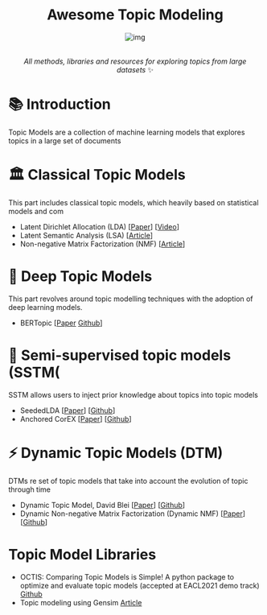 <div align="center">

# Awesome Topic Modeling
![img](https://user-images.githubusercontent.com/45748186/168281978-755d8647-db3e-4235-a6fd-25dd63faa271.png)

<br>*All methods, libraries and resources for exploring topics from large datasets* ✨

</div>

# 📚 Introduction
Topic Models are a collection of machine learning models that explores topics in a large set of documents 

# 🏛️ Classical Topic Models 
This part includes classical topic models, which heavily based on statistical models and com

- Latent Dirichlet Allocation (LDA) [[Paper](https://www.jmlr.org/papers/volume3/blei03a/blei03a.pdf)] [[Video](http://videolectures.net/mlss09uk_blei_tm/)]
- Latent Semantic Analysis (LSA) [[Article](http://lsa.colorado.edu/papers/dp1.LSAintro.pdf)]
- Non-negative Matrix Factorization (NMF) [[Article](https://methods.sagepub.com/base/download/DatasetStudentGuide/non-negative-matrix-factorization-in-news-201://methods.sagepub.com/base/download/DatasetStudentGuide/non-negative-matrix-factorization-in-news-2016)]

# 🤖 Deep Topic Models
This part revolves around topic modelling techniques with the adoption of deep learning models.
- BERTopic [[Paper](https://arxiv.org/abs/2203.05794) [Github](https://github.com/MaartenGr/BERTopic)]

# 🌱 Semi-supervised topic models (SSTM(
SSTM allows users to inject prior knowledge about topics into topic models
- SeededLDA [[Paper](https://www.aclweb.org/anthology/E12-1021.pdf
)] [[Github](https://github.com/koheiw/seededlda)]
- Anchored CorEX [[Paper](https://arxiv.org/pdf/1611.10277.pdf)] [[Github](https://github.com/gregversteeg/corex_topic)]

# ⚡ Dynamic Topic Models (DTM)
DTMs re set of topic models that take into account the evolution of topic through time
- Dynamic Topic Model, David Blei [[Paper](https://dl.acm.org/doi/abs/10.1145/1143844.1143859)] [[Github](https://github.com/blei-lab/dtm)]
- Dynamic Non-negative Matrix Factorization (Dynamic NMF) [[Paper](https://www.cambridge.org/core/journals/political-analysis/article/abs/exploring-the-political-agenda-of-the-european-parliament-using-a-dynamic-topic-modeling-approach/BBC7751778E4542C7C6C69E6BF954E4B)] [[Github](https://github.com/derekgreene/dynamic-nmf)]


# Topic Model Libraries
- OCTIS: Comparing Topic Models is Simple! A python package to optimize and evaluate topic models (accepted at EACL2021 demo track) [Github](https://github.com/MIND-Lab/OCTIS)
- Topic modeling using Gensim [Article](https://www.machinelearningplus.com/nlp/topic-modeling-gensim-python/)
